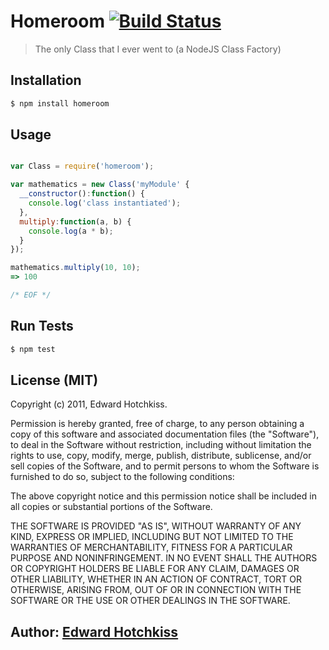 
# Homeroom [![Build Status](https://secure.travis-ci.org/edwardhotchkiss/homeroom.png)](http://travis-ci.org/edwardhotchkiss/homeroom)

> The only Class that I ever went to (a NodeJS Class Factory)

## Installation

```bash
$ npm install homeroom
```

## Usage

```javascript

var Class = require('homeroom');

var mathematics = new Class('myModule' {
  __constructor():function() {
    console.log('class instantiated');
  },
  multiply:function(a, b) {
    console.log(a * b);
  }
});

mathematics.multiply(10, 10);
=> 100

/* EOF */
```

## Run Tests

``` bash
$ npm test
```

## License (MIT)

Copyright (c) 2011, Edward Hotchkiss.

Permission is hereby granted, free of charge, to any person obtaining
a copy of this software and associated documentation files (the
"Software"), to deal in the Software without restriction, including
without limitation the rights to use, copy, modify, merge, publish,
distribute, sublicense, and/or sell copies of the Software, and to
permit persons to whom the Software is furnished to do so, subject to
the following conditions:

The above copyright notice and this permission notice shall be
included in all copies or substantial portions of the Software.

THE SOFTWARE IS PROVIDED "AS IS", WITHOUT WARRANTY OF ANY KIND,
EXPRESS OR IMPLIED, INCLUDING BUT NOT LIMITED TO THE WARRANTIES OF
MERCHANTABILITY, FITNESS FOR A PARTICULAR PURPOSE AND
NONINFRINGEMENT. IN NO EVENT SHALL THE AUTHORS OR COPYRIGHT HOLDERS BE
LIABLE FOR ANY CLAIM, DAMAGES OR OTHER LIABILITY, WHETHER IN AN ACTION
OF CONTRACT, TORT OR OTHERWISE, ARISING FROM, OUT OF OR IN CONNECTION
WITH THE SOFTWARE OR THE USE OR OTHER DEALINGS IN THE SOFTWARE.

## Author: [Edward Hotchkiss][0]

[0]: http://ingklabs.com/
